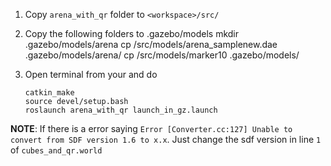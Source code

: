 
1. Copy `arena_with_qr` folder to `<workspace>/src/`

2. Copy the following folders to .gazebo/models
   mkdir .gazebo/models/arena
   cp <workspace>/src/models/arena_samplenew.dae .gazebo/models/arena/
   cp <workspace>/src/models/marker10 .gazebo/models/

3. Open terminal from your <workspace> and do
      ```
   catkin_make
   source devel/setup.bash
   roslaunch arena_with_qr launch_in_gz.launch
   ```

**NOTE**: If there is a error saying `Error [Converter.cc:127] Unable to convert from SDF version 1.6 to x.x`. Just change the sdf version in line `1` of `cubes_and_qr.world`